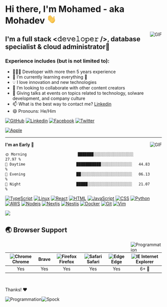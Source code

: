 # Hi there, I'm Mohamed - aka Mohadev <img width="30px" height="30" src="https://github.com/SatYu26/SatYu26/raw/master/Assets/Hi.gif" />

<img align="right" alt="GIF" height="160px" src="https://octodex.github.com/images/daftpunktocat-guy.gif" />

## I'm a full stack <𝚍𝚎𝚟𝚎𝚕𝚘𝚙𝚎𝚛 />, database specialist & cloud administrator💪

### Experience includes (but is not limited to):

- 👨🏻‍💻 Developer with more then 5 years experience
- 🌱 I’m currently learning everything 🤣
- 💡 I love innovation and new technologies
- 🤝 I’m looking to collaborate with other content creators
- 🎤 Giving talks at events on topics related to technology, solware development, and company culture
- 📫 What is the best way to contact me? [Linkedin](https://www.linkedin.com/in/mohamed-a-cisse-5a5149218/)
- 😄 Pronouns: He/Him

[![GitHub](https://img.shields.io/badge/Github-100000?style=for-the-badge&logo=github&logoColor=white)](https://github.com/moacdev)
[![Linkedin](https://img.shields.io/badge/Linkedin-0077B5?style=for-the-badge&logo=linkedin&logoColor=white)](https://www.linkedin.com/in/mohamed-a-cisse-5a5149218/)
[![Facebook](https://img.shields.io/badge/Facebook-0077B5?style=for-the-badge&logo=linkedin&logoColor=white)](https://www.facebook.com/moacdev)
[![Twitter](https://img.shields.io/badge/Twitter-1DA1F2?style=for-the-badge&logo=twitter&logoColor=white)](https://twitter.com/Moacdev)

[![Apple](https://img.shields.io/badge/Apple-MacBook_Pro_2019-999999?style=for-the-badge&logo=apple&logoColor=white)]()

---

<img align="right" alt="GIF" height="170px" src="https://media.giphy.com/media/J5B1Y8QZnzXXbLQIBu/giphy.gif" />


**I'm an Early 🐤** 

```text
🌞 Morning                       ███████░░░░░░░░░░░░░░░░░░   27.97 % 
🌆 Daytime                       ███████████░░░░░░░░░░░░░░   44.83 % 
🌃 Evening                       ██░░░░░░░░░░░░░░░░░░░░░░░   06.13 % 
🌙 Night                         █████░░░░░░░░░░░░░░░░░░░░   21.07 % 
```



[![TypeScript](https://img.shields.io/badge/TypeScript-00ADD8?style=for-the-badge&logo=typescript&logoColor=white)]()
[![Linux](https://img.shields.io/badge/Linux-00ADD8?style=for-the-badge&logo=linux&logoColor=white)]()
[![React](https://img.shields.io/badge/React-00ADD8?style=for-the-badge&logo=react&logoColor=white)]()
[![HTML](https://img.shields.io/badge/HTML-00ADD8?style=for-the-badge&logo=html&logoColor=white)]()
[![JavaScript](https://img.shields.io/badge/JavaScript-00ADD8?style=for-the-badge&logo=javascript&logoColor=white)]()
[![CSS](https://img.shields.io/badge/CSS-00ADD8?style=for-the-badge&logo=css&logoColor=white)]()
[![Python](https://img.shields.io/badge/Python-00ADD8?style=for-the-badge&logo=python&logoColor=white)]()
[![AWS](https://img.shields.io/badge/AWS-00ADD8?style=for-the-badge&logo=aws&logoColor=white)]()
[![Nodejs](https://img.shields.io/badge/Nodejs-00ADD8?style=for-the-badge&logo=nodejs&logoColor=white)]()
[![Nextjs](https://img.shields.io/badge/Nextjs-00ADD8?style=for-the-badge&logo=nextjs&logoColor=white)]()
[![Nestjs](https://img.shields.io/badge/Nestjs-00ADD8?style=for-the-badge&logo=nestjs&logoColor=white)]()
[![Docker](https://img.shields.io/badge/Docker-2CA5E0?style=for-the-badge&logo=docker&logoColor=white)]()
[![Git](https://img.shields.io/badge/Git-F05032?style=for-the-badge&logo=git&logoColor=white)]()
[![Vim](https://img.shields.io/badge/Vim-%2311AB00.svg?&style=for-the-badge&logo=vim&logoColor=white)]()


<img src="https://imgur.com/rilHVxA.png"/> 


## 🌏 Browser Support

<img align="right" src="https://i.giphy.com/media/26ufdipQqU2lhNA4g/giphy.webp" alt="Programmation" width="100" />

| <img src="https://user-images.githubusercontent.com/1215767/34348387-a2e64588-ea4d-11e7-8267-a43365103afe.png" alt="Chrome" width="16px" height="16px" /> Chrome | Brave | <img src="https://user-images.githubusercontent.com/1215767/34348383-9e7ed492-ea4d-11e7-910c-03b39d52f496.png" alt="Firefox" width="16px" height="16px" /> Firefox | <img src="https://user-images.githubusercontent.com/1215767/34348394-a981f892-ea4d-11e7-9156-d128d58386b9.png" alt="Safari" width="16px" height="16px" /> Safari | <img src="https://user-images.githubusercontent.com/1215767/34348380-93e77ae8-ea4d-11e7-8696-9a989ddbbbf5.png" alt="Edge" width="16px" height="16px" /> Edge | <img src="https://user-images.githubusercontent.com/1215767/34348590-250b3ca2-ea4f-11e7-9efb-da953359321f.png" alt="IE" width="16px" height="16px" /> Internet Explorer |
| :---------: | :---------: | :---------: | :---------: | :---------: | :---------: |
| Yes | Yes | Yes | Yes | Yes | 6+ 🤣 |


<br />

Thanks! :heart:

<img src="https://i.giphy.com/media/W0crByKlXhLlC/200.webp" alt="Programmation" width="200" /><img src="https://media3.giphy.com/media/RgAl2ESJFnIQ0/giphy.gif" alt="Spock" width="200" />
